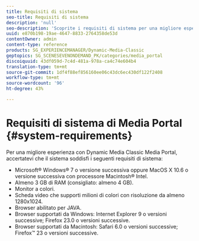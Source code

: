 ```yaml
---
title: Requisiti di sistema
seo-title: Requisiti di sistema
description: 'null'
seo-description: 'Scoprite i requisiti di sistema per una migliore esperienza con Media Portal. '
uuid: e870b198-19ae-4647-8833-2764358de53d
contentOwner: admin
content-type: reference
products: SG_EXPERIENCEMANAGER/Dynamic-Media-Classic
geptopics: SG_SCENESEVENONDEMAND_PK/categories/media_portal
discoiquuid: 43df059d-7c4d-481a-978a-ca4c74e604b4
translation-type: tm+mt
source-git-commit: 1df4f88ef856160ee06c43dc6ec430df122f2408
workflow-type: tm+mt
source-wordcount: '96'
ht-degree: 43%

---
```



# Requisiti di sistema di Media Portal {#system-requirements}

Per una migliore esperienza con Dynamic Media Classic Media Portal, accertatevi che il sistema soddisfi i seguenti requisiti di sistema:

* Microsoft® Windows® 7 o versione successiva oppure MacOS X 10.6 o versione successiva con processore Macintosh® Intel.
* Almeno 3 GB di RAM (consigliato: almeno 4 GB).
* Monitor a colori.
* Scheda video che supporti milioni di colori con risoluzione da almeno 1280x1024.
* Browser abilitato per JAVA.
* Browser supportati da Windows: Internet Explorer 9 o versioni successive; Firefox 23.0 o versioni successive.
* Browser supportati da Macintosh: Safari 6.0 o versioni successive; Firefox™ 23 o versioni successive.

